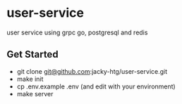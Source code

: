 # user-service
user service using grpc go, postgresql and redis

## Get Started
- git clone git@github.com:jacky-htg/user-service.git
- make init
- cp .env.example .env (and edit with your environment)
- make server
